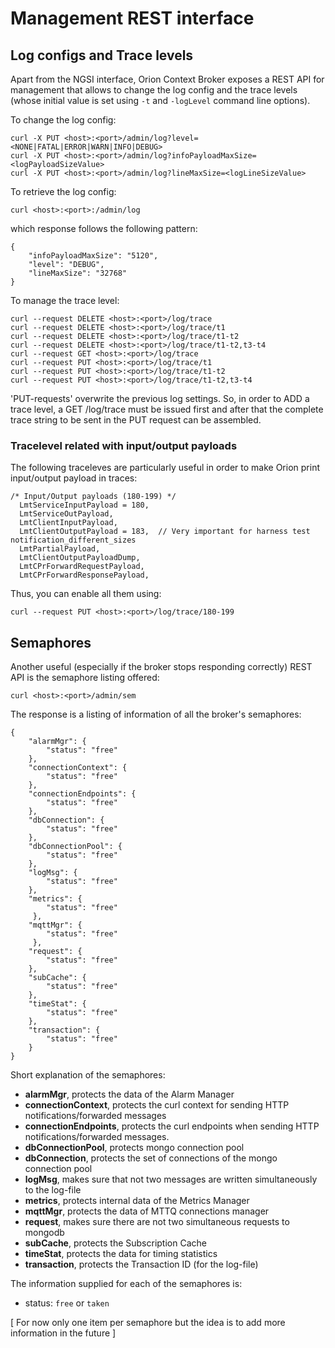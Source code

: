 # Management REST interface

## Log configs and Trace levels
Apart from the NGSI interface, Orion Context Broker exposes a REST
API for management that allows to change the log config and the trace levels
(whose initial value is set using `-t` and `-logLevel` command line options).

To change the log config:

```
curl -X PUT <host>:<port>/admin/log?level=<NONE|FATAL|ERROR|WARN|INFO|DEBUG>
curl -X PUT <host>:<port>/admin/log?infoPayloadMaxSize=<logPayloadSizeValue>
curl -X PUT <host>:<port>/admin/log?lineMaxSize=<logLineSizeValue>
```

To retrieve the log config:

```
curl <host>:<port>:/admin/log
```

which response follows the following pattern:

```
{
    "infoPayloadMaxSize": "5120",
    "level": "DEBUG",
    "lineMaxSize": "32768"
}
```



To manage the trace level:

```
curl --request DELETE <host>:<port>/log/trace
curl --request DELETE <host>:<port>/log/trace/t1
curl --request DELETE <host>:<port>/log/trace/t1-t2
curl --request DELETE <host>:<port>/log/trace/t1-t2,t3-t4
curl --request GET <host>:<port>/log/trace
curl --request PUT <host>:<port>/log/trace/t1
curl --request PUT <host>:<port>/log/trace/t1-t2
curl --request PUT <host>:<port>/log/trace/t1-t2,t3-t4
```

'PUT-requests' overwrite the previous log settings. So, in order to ADD
a trace level, a GET /log/trace must be issued first and after that the
complete trace string to be sent in the PUT request can be assembled.

### Tracelevel related with input/output payloads

The following traceleves are particularly useful in order to make Orion
print input/output payload in traces:

```
/* Input/Output payloads (180-199) */
  LmtServiceInputPayload = 180,
  LmtServiceOutPayload,
  LmtClientInputPayload,
  LmtClientOutputPayload = 183,  // Very important for harness test notification_different_sizes
  LmtPartialPayload,
  LmtClientOutputPayloadDump,
  LmtCPrForwardRequestPayload,
  LmtCPrForwardResponsePayload,
```

Thus, you can enable all them using:

```
curl --request PUT <host>:<port>/log/trace/180-199
```

## Semaphores
Another useful (especially if the broker stops responding correctly) REST API is
the semaphore listing offered:


```
curl <host>:<port>/admin/sem
```

The response is a listing of information of all the broker's semaphores:

```
{
    "alarmMgr": {
        "status": "free"
    },
    "connectionContext": {
        "status": "free"
    },
    "connectionEndpoints": {
        "status": "free"
    },
    "dbConnection": {
        "status": "free"
    },
    "dbConnectionPool": {
        "status": "free"
    },
    "logMsg": {
        "status": "free"
    },
    "metrics": {
        "status": "free"
     },
    "mqttMgr": {
        "status": "free"
     },
    "request": {
        "status": "free"
    },
    "subCache": {
        "status": "free"
    },
    "timeStat": {
        "status": "free"
    },
    "transaction": {
        "status": "free"
    }
}
```

Short explanation of the semaphores:
* **alarmMgr**, protects the data of the Alarm Manager 
* **connectionContext**, protects the curl context for sending HTTP notifications/forwarded messages
* **connectionEndpoints**, protects the curl endpoints when sending HTTP notifications/forwarded messages.
* **dbConnectionPool**, protects mongo connection pool
* **dbConnection**, protects the set of connections of the mongo connection pool
* **logMsg**, makes sure that not two messages are written simultaneously to the log-file
* **metrics**, protects internal data of the Metrics Manager
* **mqttMgr**, protects the data of MTTQ connections manager
* **request**, makes sure there are not two simultaneous requests to mongodb 
* **subCache**, protects the Subscription Cache
* **timeStat**, protects the data for timing statistics
* **transaction**, protects the Transaction ID (for the log-file)

The information supplied for each of the semaphores is:
* status:  `free` or `taken`

[ For now only one item per semaphore but the idea is to add more information in the future ]
